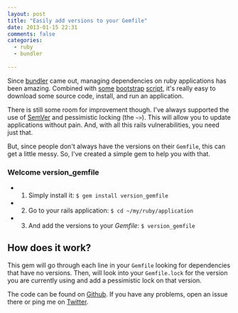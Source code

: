 ```yaml
---
layout: post
title: "Easily add versions to your Gemfile"
date: 2013-01-15 22:31
comments: false
categories: 
  - ruby
  - bundler
  
---
```


Since [bundler][1] came out, managing dependencies
on ruby applications has been amazing. Combined with [some][2] [bootstrap][3] [script][4],
it's really easy to download some source code, install, and run an application.

There is still some room for improvement though. I've always supported the use
of [SemVer][5] and pessimistic locking (the `~>`). This will allow you to
update applications without pain. And, with all this rails vulnerabilities,
you need just that.

But, since people don't always have the versions on their `Gemfile`, this can get
a little messy. So, I've created a simple gem to help you with that.

### Welcome version_gemfile

* 1. Simply install it: `$ gem install version_gemfile`
* 2. Go to your rails application: `$ cd ~/my/ruby/application`
* 3. And add the versions to your *Gemfile*: `$ version_gemfile`


## How does it work?

This gem will go through each line in your `Gemfile` looking for dependencies
that have no versions. Then, will look into your `Gemfile.lock` for the version
you are currently using and add a pessimistic lock on that version.

The code can be found on [Github][6]. If you have any problems, open an issue there
or ping me on [Twitter][7].

[1]: http://gembundler.com/ "Bundler"
[2]: http://37signals.com/svn/posts/2998-setting-up-a-new-machine-for-ruby-development "37 Signals bootstrap script"
[3]: http://zachholman.com/talk/unsucking-your-teams-development-environment/ "Zach Holman's talk on development environment"
[4]: http://ngauthier.com/2012/08/one-click-development.html "One click development"
[5]: http://semver.org/ "SemVer: Semantic Versioning"
[6]: https://github.com/nhocki/version_gemfile "Version Gemfile source code"
[7]: https://twitter.com/nhocki "My twitter profile"